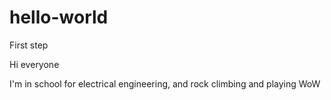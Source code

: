 # hello-world
First step

Hi everyone

I'm in school for electrical engineering, and rock climbing and playing WoW
